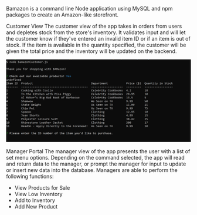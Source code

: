 Bamazon is a command line Node application using MySQL and npm packages to create an Amazon-like storefront.

Customer View
The customer view of the app takes in orders from users and depletes stock from the store's inventory. It validates input and will let the customer know if they've entered an invalid item ID or if an item is out of stock. If the item is available in the quantity specified, the customer will be given the total price and the inventory will be updated on the backend.

<img src="bc1.png">

Manager Portal
The manager view of the app presents the user with a list of set menu options. Depending on the command selected, the app will read and return data to the manager, or prompt the manager for input to update or insert new data into the database. Managers are able to perform the following functions:

- View Products for Sale
- View Low Inventory
- Add to Inventory
- Add New Product
